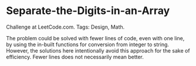# Separate-the-Digits-in-an-Array
Challenge at LeetCode.com. Tags: Design, Math.

The problem could be solved with fewer lines of code, even with one line, by using the in-built functions for conversion from integer to string. However, the solutions here intentionally avoid this approach for the sake of efficiency. Fewer lines does not necessarily mean better.

